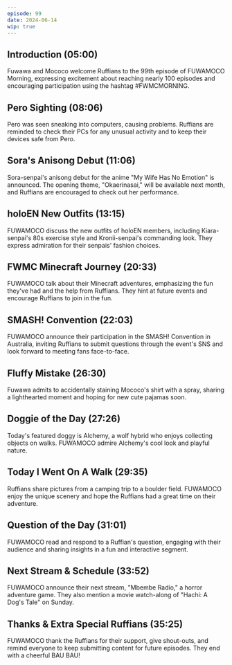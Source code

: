 ```yaml
---
episode: 99
date: 2024-06-14
wip: true
---
```


## Introduction (05:00)

Fuwawa and Mococo welcome Ruffians to the 99th episode of FUWAMOCO Morning, expressing excitement about reaching nearly 100 episodes and encouraging participation using the hashtag #FWMCMORNING.

## Pero Sighting (08:06)

Pero was seen sneaking into computers, causing problems. Ruffians are reminded to check their PCs for any unusual activity and to keep their devices safe from Pero.

## Sora's Anisong Debut (11:06)

Sora-senpai's anisong debut for the anime "My Wife Has No Emotion" is announced. The opening theme, "Okaerinasai," will be available next month, and Ruffians are encouraged to check out her performance.

## holoEN New Outfits (13:15)

FUWAMOCO discuss the new outfits of holoEN members, including Kiara-senpai's 80s exercise style and Kronii-senpai's commanding look. They express admiration for their senpais' fashion choices.

## FWMC Minecraft Journey (20:33)

FUWAMOCO talk about their Minecraft adventures, emphasizing the fun they've had and the help from Ruffians. They hint at future events and encourage Ruffians to join in the fun.

## SMASH! Convention (22:03)

FUWAMOCO announce their participation in the SMASH! Convention in Australia, inviting Ruffians to submit questions through the event's SNS and look forward to meeting fans face-to-face.

## Fluffy Mistake (26:30)

Fuwawa admits to accidentally staining Mococo's shirt with a spray, sharing a lighthearted moment and hoping for new cute pajamas soon.

## Doggie of the Day (27:26)

Today's featured doggy is Alchemy, a wolf hybrid who enjoys collecting objects on walks. FUWAMOCO admire Alchemy's cool look and playful nature.

## Today I Went On A Walk (29:35)

Ruffians share pictures from a camping trip to a boulder field. FUWAMOCO enjoy the unique scenery and hope the Ruffians had a great time on their adventure.

## Question of the Day (31:01)

FUWAMOCO read and respond to a Ruffian's question, engaging with their audience and sharing insights in a fun and interactive segment.

## Next Stream & Schedule (33:52)

FUWAMOCO announce their next stream, "Mbembe Radio," a horror adventure game. They also mention a movie watch-along of "Hachi: A Dog's Tale" on Sunday.

## Thanks & Extra Special Ruffians (35:25)

FUWAMOCO thank the Ruffians for their support, give shout-outs, and remind everyone to keep submitting content for future episodes. They end with a cheerful BAU BAU!
